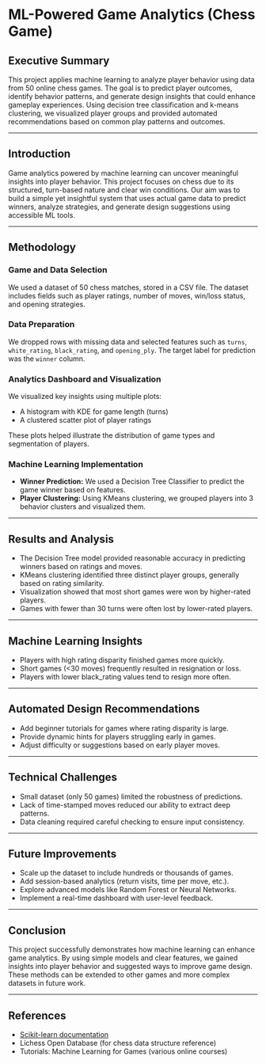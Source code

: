 # ML-Powered Game Analytics (Chess Game)

## Executive Summary

This project applies machine learning to analyze player behavior using data from 50 online chess games. The goal is to predict player outcomes, identify behavior patterns, and generate design insights that could enhance gameplay experiences. Using decision tree classification and k-means clustering, we visualized player groups and provided automated recommendations based on common play patterns and outcomes.

---

## Introduction

Game analytics powered by machine learning can uncover meaningful insights into player behavior. This project focuses on chess due to its structured, turn-based nature and clear win conditions. Our aim was to build a simple yet insightful system that uses actual game data to predict winners, analyze strategies, and generate design suggestions using accessible ML tools.

---

## Methodology

### Game and Data Selection
We used a dataset of 50 chess matches, stored in a CSV file. The dataset includes fields such as player ratings, number of moves, win/loss status, and opening strategies.

### Data Preparation
We dropped rows with missing data and selected features such as `turns`, `white_rating`, `black_rating`, and `opening_ply`. The target label for prediction was the `winner` column.

### Analytics Dashboard and Visualization
We visualized key insights using multiple plots:
- A histogram with KDE for game length (turns)
- A clustered scatter plot of player ratings

These plots helped illustrate the distribution of game types and segmentation of players.

### Machine Learning Implementation
- **Winner Prediction:** We used a Decision Tree Classifier to predict the game winner based on features.
- **Player Clustering:** Using KMeans clustering, we grouped players into 3 behavior clusters and visualized them.

---

## Results and Analysis

- The Decision Tree model provided reasonable accuracy in predicting winners based on ratings and moves.
- KMeans clustering identified three distinct player groups, generally based on rating similarity.
- Visualization showed that most short games were won by higher-rated players.
- Games with fewer than 30 turns were often lost by lower-rated players.

---

## Machine Learning Insights

- Players with high rating disparity finished games more quickly.
- Short games (<30 moves) frequently resulted in resignation or loss.
- Players with lower black_rating values tend to resign more often.

---

## Automated Design Recommendations

- Add beginner tutorials for games where rating disparity is large.
- Provide dynamic hints for players struggling early in games.
- Adjust difficulty or suggestions based on early player moves.

---

## Technical Challenges

- Small dataset (only 50 games) limited the robustness of predictions.
- Lack of time-stamped moves reduced our ability to extract deep patterns.
- Data cleaning required careful checking to ensure input consistency.

---

## Future Improvements

- Scale up the dataset to include hundreds or thousands of games.
- Add session-based analytics (return visits, time per move, etc.).
- Explore advanced models like Random Forest or Neural Networks.
- Implement a real-time dashboard with user-level feedback.

---

## Conclusion

This project successfully demonstrates how machine learning can enhance game analytics. By using simple models and clear features, we gained insights into player behavior and suggested ways to improve game design. These methods can be extended to other games and more complex datasets in future work.

---

## References

- [Scikit-learn documentation](https://scikit-learn.org/)
- Lichess Open Database (for chess data structure reference)
- Tutorials: Machine Learning for Games (various online courses)
